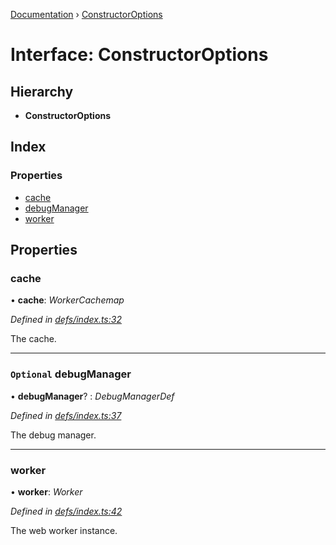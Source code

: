 [Documentation](../README.md) › [ConstructorOptions](constructoroptions.md)

# Interface: ConstructorOptions

## Hierarchy

* **ConstructorOptions**

## Index

### Properties

* [cache](constructoroptions.md#cache)
* [debugManager](constructoroptions.md#optional-debugmanager)
* [worker](constructoroptions.md#worker)

## Properties

###  cache

• **cache**: *WorkerCachemap*

*Defined in [defs/index.ts:32](https://github.com/badbatch/graphql-box/blob/fe1f2e5/packages/worker-client/src/defs/index.ts#L32)*

The cache.

___

### `Optional` debugManager

• **debugManager**? : *DebugManagerDef*

*Defined in [defs/index.ts:37](https://github.com/badbatch/graphql-box/blob/fe1f2e5/packages/worker-client/src/defs/index.ts#L37)*

The debug manager.

___

###  worker

• **worker**: *Worker*

*Defined in [defs/index.ts:42](https://github.com/badbatch/graphql-box/blob/fe1f2e5/packages/worker-client/src/defs/index.ts#L42)*

The web worker instance.
